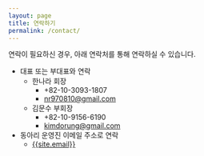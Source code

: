 ```yaml
---
layout: page
title: 연락하기
permalink: /contact/
---
```

연락이 필요하신 경우, 아래 연락처를 통해 연락하실 수 있습니다.

- 대표 또는 부대표와 연락
  - 한나라 회장
    - +82-10-3093-1807
    - [nr970810@gmail.com](mailto:nr970810@gmail.com)
  - 김문수 부회장
    - +82-10-9156-6190
    - [kimdorung@gmail.com](mailto:kimdorung@gmail.com)
- 동아리 운영진 이메일 주소로 연락
  - [{{site.email}}](mailto:{{site.email}})
